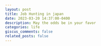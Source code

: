 ```yaml
---
layout: post
title: Job Hunting in japan
date: 2023-03-20 14:37:00-0400
description: May the odds be in your favor
categories: life
giscus_comments: false
related_posts: false
---
```

